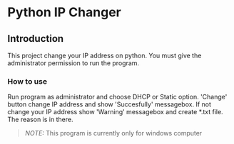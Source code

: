 # Python IP Changer
## Introduction
  This project change your IP address on python. You must give the administrator permission to run the program.
### How to use
  Run program as administrator and choose DHCP or Static option. 'Change' button change IP address and show 'Succesfully' messagebox. If not change your IP address show 'Warning' messagebox and create *.txt file. The reason is in there.

  > *NOTE:* This program is currently only for windows computer
